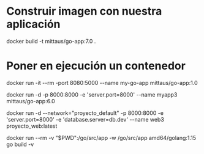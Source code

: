 # Construir imagen con nuestra aplicación
docker build -t mittaus/go-app:7.0 .

# Poner en ejecución un contenedor

docker run -it --rm -port 8080:5000 --name my-go-app mittaus/go-app:1.0

docker run -d -p 8000:8000 -e 'server.port=8000' --name myapp3 mittaus/go-app:6.0

docker run -d --network="proyecto_default" -p 8000:8000 -e 'server.port=8000' -e 'database.server=db.dev'  --name web3 proyecto_web:latest



docker run --rm -v "$PWD":/go/src/app -w /go/src/app amd64/golang:1.15 go build -v